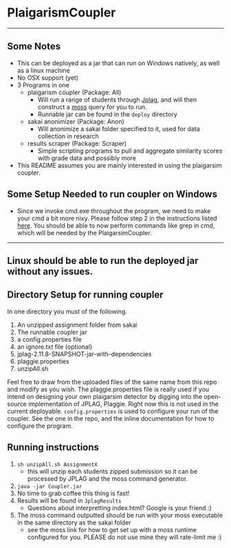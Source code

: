 # PlaigarismCoupler
----------------
## Some Notes
 - This can be deployed as a jar that can run on Windows natively, as well as a linux machine
 - No OSX support (yet)
 - 3 Programs in one
    - plaigarism coupler (Package: All)
       - Will run a range of students through [Jplag](https://github.com/jplag/jplag/releases), and will then construct a 
       [moss](http://theory.stanford.edu/~aiken/moss/) query for you to run.
       - Runnable jar can be found in the `deploy` directory
    - sakai anonimizer (Package: Anon)
       - Will anonimize a sakai folder specified to it, used for data collection in research
    - results scraper (Package: Scraper)
       - Simple scripting programs to pull and aggregate similarity scores with grade data and possibly more
 - This README assumes you are mainly interested in using the plaigarsim coupler.
 
 ## Some Setup Needed to run coupler on Windows
 - Since we invoke cmd.exe throughout the program, we need to make your cmd a bit more nixy. Please follow step 2 in the instructions listed [here](https://www.julienklepatch.com/improve-windows-command-line/). You should be able to now perform commands like grep in cmd, which will be needed by the PlaigarsimCoupler.
 
 -------------------
 Linux should be able to run the deployed jar without any issues.
 --------------------
  
 ## Directory Setup for running coupler
 In one directory you must of the following.
 1. An unzipped assignment folder from sakai
 2. The runnable coupler jar
 3. a config.properties file
 4. an ignore.txt file (optional)
 5. jplag-2.11.8-SNAPSHOT-jar-with-dependencies
 6. plaggie.properties
 7. unzipAll.sh
 
 Feel free to draw from the uploaded files of the same name from this repo and modify as you wish. The plaggie.properties file is really used if you intend on designing your own plaigarsim detector by digging into the open-source implementation of JPLAG, Plaggie. Right now this is not used in the current deployable. `config.properties` is used to configure your run of the coupler. See the one in the repo, and the inline documentation for how to configure the program.
 
 ## Running instructions
 1. `sh unzipAll.sh AssignmentX`
     - this will unzip each students zipped submission so it can be processed by JPLAG and the moss command generator.
 2. `java -jar Coupler.jar`
 3. No time to grab coffee this thing is fast!
 4. Results will be found in `JplagResults`
    - Questions about interpretting index.html? Google is your friend :)
 5. The moss command outputted should be run with your moss executable in the same directory as the sakai folder
    - see the moss link for how to get set up with a moss runtime configured for you. PLEASE do not use mine they will rate-limit me :)
 
